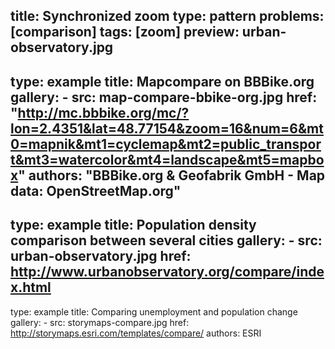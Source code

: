 title: Synchronized zoom
type: pattern
problems: [comparison]
tags: [zoom]
preview: urban-observatory.jpg
---
type: example
title: Mapcompare on BBBike.org 
gallery:
    - src: map-compare-bbike-org.jpg
      href: "http://mc.bbbike.org/mc/?lon=2.4351&lat=48.77154&zoom=16&num=6&mt0=mapnik&mt1=cyclemap&mt2=public_transport&mt3=watercolor&mt4=landscape&mt5=mapbox"
      authors: "BBBike.org & Geofabrik GmbH - Map data: OpenStreetMap.org"
---
type: example
title: Population density comparison between several cities 
gallery:
    - src: urban-observatory.jpg
      href: http://www.urbanobservatory.org/compare/index.html
---
type: example
title: Comparing unemployment and population change
gallery: 
    - src: storymaps-compare.jpg
      href: http://storymaps.esri.com/templates/compare/
      authors: ESRI

      